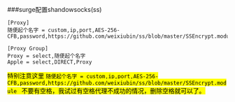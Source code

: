 ###surge配置shandowsocks(ss)
```
[Proxy]
随便起个名字 = custom,ip,port,AES-256-CFB,password,https://github.com/weixiubin/ss/blob/master/SSEncrypt.module

[Proxy Group]
Proxy = select,随便起个名字
Apple = select,DIRECT,Proxy
```


<mark>特别注意这里
`随便起个名字 = custom,ip,port,AES-256-CFB,password,https://github.com/weixiubin/ss/blob/master/SSEncrypt.module
`
不要有空格，我试过有空格代理不成功的情况，删除空格就可以了。</mark>